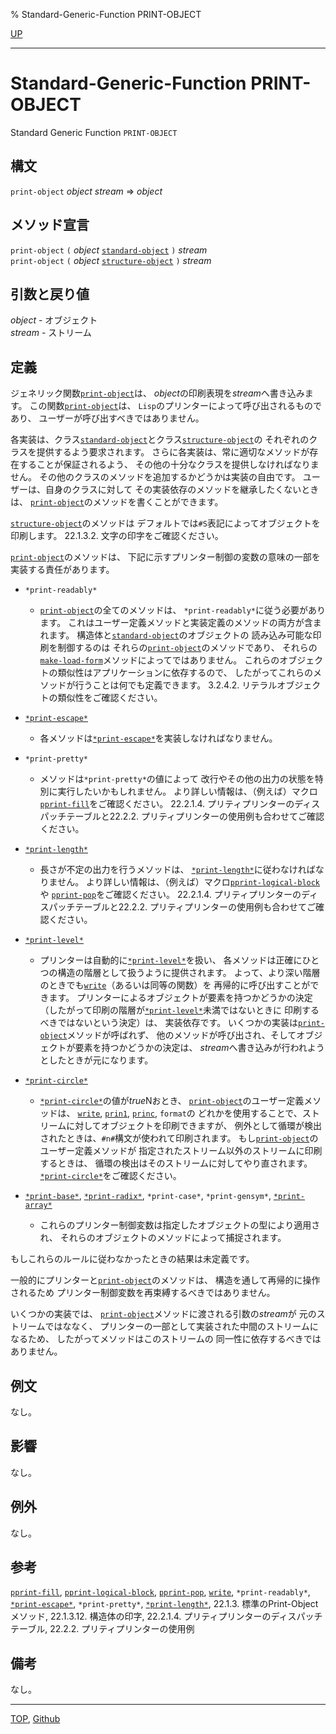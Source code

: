 % Standard-Generic-Function PRINT-OBJECT

[UP](22.4.html)  

---

# Standard-Generic-Function **PRINT-OBJECT**


Standard Generic Function `PRINT-OBJECT`


## 構文

`print-object` *object* *stream* => *object*


## メソッド宣言

`print-object` `(` *object* [`standard-object`](4.4.standard-object.html) `)` *stream*  
`print-object` `(` *object* [`structure-object`](4.4.structure-object.html) `)` *stream*


## 引数と戻り値

*object* - オブジェクト  
*stream* - ストリーム


## 定義

ジェネリック関数[`print-object`](22.4.print-object.html)は、
*object*の印刷表現を*stream*へ書き込みます。
この関数[`print-object`](22.4.print-object.html)は、
`Lisp`のプリンターによって呼び出されるものであり、
ユーザーが呼び出すべきではありません。

各実装は、クラス[`standard-object`](4.4.standard-object.html)とクラス[`structure-object`](4.4.structure-object.html)の
それぞれのクラスを提供するよう要求されます。
さらに各実装は、常に適切なメソッドが存在することが保証されるよう、
その他の十分なクラスを提供しなければなりません。
その他のクラスのメソッドを追加するかどうかは実装の自由です。
ユーザーは、自身のクラスに対して
その実装依存のメソッドを継承したくないときは、
[`print-object`](22.4.print-object.html)のメソッドを書くことができます。

[`structure-object`](4.4.structure-object.html)のメソッドは
デフォルトでは`#S`表記によってオブジェクトを印刷します。
22.1.3.2. 文字の印字をご確認ください。

[`print-object`](22.4.print-object.html)のメソッドは、
下記に示すプリンター制御の変数の意味の一部を実装する責任があります。

- `*print-readably*`
  - [`print-object`](22.4.print-object.html)の全てのメソッドは、
    `*print-readably*`に従う必要があります。
    これはユーザー定義メソッドと実装定義のメソッドの両方が含まれます。
    構造体と[`standard-object`](4.4.standard-object.html)のオブジェクトの
    読み込み可能な印刷を制御するのは
    それらの[`print-object`](22.4.print-object.html)のメソッドであり、
    それらの[`make-load-form`](7.7.make-load-form.html)メソッドによってではありません。
    これらのオブジェクトの類似性はアプリケーションに依存するので、
    したがってこれらのメソッドが行うことは何でも定義できます。
    3.2.4.2. リテラルオブジェクトの類似性をご確認ください。

- [`*print-escape*`](22.4.print-escape.html)
  - 各メソッドは[`*print-escape*`](22.4.print-escape.html)を実装しなければなりません。

- `*print-pretty*`
  - メソッドは`*print-pretty*`の値によって
    改行やその他の出力の状態を特別に実行したいかもしれません。
    より詳しい情報は、（例えば）マクロ[`pprint-fill`](22.4.pprint-fill.html)をご確認ください。
    22.2.1.4. プリティプリンターのディスパッチテーブルと22.2.2. プリティプリンターの使用例も合わせてご確認ください。

- [`*print-length*`](22.4.print-level.html)
  - 長さが不定の出力を行うメソッドは、
    [`*print-length*`](22.4.print-level.html)に従わなければなりません。
    より詳しい情報は、（例えば）マクロ[`pprint-logical-block`](22.4.pprint-logical-block.html)や
    [`pprint-pop`](22.4.pprint-pop.html)をご確認ください。
    22.2.1.4. プリティプリンターのディスパッチテーブルと22.2.2. プリティプリンターの使用例も合わせてご確認ください。

- [`*print-level*`](22.4.print-level.html)
  - プリンターは自動的に[`*print-level*`](22.4.print-level.html)を扱い、
    各メソッドは正確にひとつの構造の階層として扱うように提供されます。
    よって、より深い階層のときでも[`write`](22.4.write.html)（あるいは同等の関数）を
    再帰的に呼び出すことができます。
    プリンターによるオブジェクトが要素を持つかどうかの決定
    （したがって印刷の階層が[`*print-level*`](22.4.print-level.html)未満ではないときに
    印刷するべきではないという決定）は、
    実装依存です。
    いくつかの実装は[`print-object`](22.4.print-object.html)メソッドが呼ばれず、
    他のメソッドが呼び出され、そしてオブジェクトが要素を持つかどうかの決定は、
    *stream*へ書き込みが行われようとしたときが元になります。

- [`*print-circle*`](22.4.print-circle.html)
  - [`*print-circle*`](22.4.print-circle.html)の値が*true*Nおとき、
    [`print-object`](22.4.print-object.html)のユーザー定義メソッドは、
    [`write`](22.4.write.html), [`prin1`](22.4.write.html), [`princ`](22.4.write.html), `format`の
    どれかを使用することで、ストリームに対してオブジェクトを印刷できますが、
    例外として循環が検出されたときは、`#n#`構文が使われて印刷されます。
    もし[`print-object`](22.4.print-object.html)のユーザー定義メソッドが
    指定されたストリーム以外のストリームに印刷するときは、
    循環の検出はそのストリームに対してやり直されます。
    [`*print-circle*`](22.4.print-circle.html)をご確認ください。

- [`*print-base*`](22.4.print-base.html), [`*print-radix*`](22.4.print-base.html), `*print-case*`, `*print-gensym*`, [`*print-array*`](22.4.print-array.html)
  - これらのプリンター制御変数は指定したオブジェクトの型により適用され、
    それらのオブジェクトのメソッドによって捕捉されます。

もしこれらのルールに従わなかったときの結果は未定義です。

一般的にプリンターと[`print-object`](22.4.print-object.html)のメソッドは、
構造を通して再帰的に操作されるため
プリンター制御変数を再束縛するべきではありません。

いくつかの実装では、
[`print-object`](22.4.print-object.html)メソッドに渡される引数の*stream*が
元のストリームではななく、
プリンターの一部として実装された中間のストリームになるため、
したがってメソッドはこのストリームの
同一性に依存するべきではありません。


## 例文

なし。


## 影響

なし。


## 例外

なし。


## 参考

[`pprint-fill`](22.4.pprint-fill.html),
[`pprint-logical-block`](22.4.pprint-logical-block.html),
[`pprint-pop`](22.4.pprint-pop.html),
[`write`](22.4.write.html),
`*print-readably*`,
[`*print-escape*`](22.4.print-escape.html),
`*print-pretty*`,
[`*print-length*`](22.4.print-level.html),
22.1.3. 標準のPrint-Objectメソッド,
22.1.3.12. 構造体の印字,
22.2.1.4. プリティプリンターのディスパッチテーブル,
22.2.2. プリティプリンターの使用例


## 備考

なし。


---
[TOP](index.html),  [Github](https://github.com/nptcl/npt-japanese)

